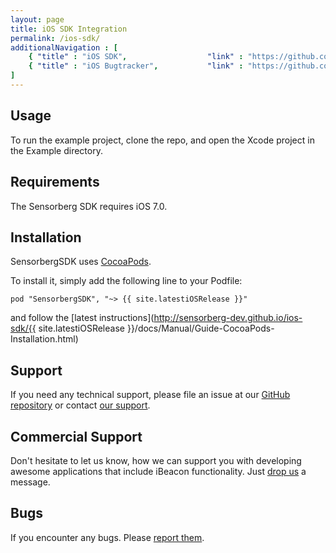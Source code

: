 ```yaml
---
layout: page
title: iOS SDK Integration
permalink: /ios-sdk/
additionalNavigation : [     
    { "title" : "iOS SDK",                  "link" : "https://github.com/sensorberg-dev/ios-sdk" },
    { "title" : "iOS Bugtracker",           "link" : "https://github.com/sensorberg-dev/ios-sdk/issues" }     
]
---
```


## Usage

To run the example project, clone the repo, and open the Xcode project in the Example directory.

## Requirements

The Sensorberg SDK requires iOS 7.0.

## Installation

SensorbergSDK uses [CocoaPods](http://cocoapods.org).

To install it, simply add the following line to your Podfile:

    pod "SensorbergSDK", "~> {{ site.latestiOSRelease }}"
    
and follow the [latest instructions](http://sensorberg-dev.github.io/ios-sdk/{{ site.latestiOSRelease }}/docs/Manual/Guide-CocoaPods-Installation.html)

## Support

If you need any technical support, please file an issue at our [GitHub repository](https://github.com/sensorberg-dev/ios-sdk/issues/new) or contact [our support](http://support.sensorberg.com/hc/en-us/requests/new).

## Commercial Support

Don't hesitate to let us know, how we can support you with developing awesome applications that include iBeacon functionality. Just [drop us](mailto:support@sensorberg.com) a message.

## Bugs

If you encounter any bugs. Please [report them](https://github.com/sensorberg-dev/ios-sdk/issues).